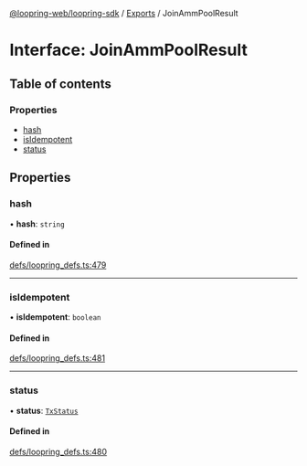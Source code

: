 [@loopring-web/loopring-sdk](../README.md) / [Exports](../modules.md) / JoinAmmPoolResult

# Interface: JoinAmmPoolResult

## Table of contents

### Properties

- [hash](JoinAmmPoolResult.md#hash)
- [isIdempotent](JoinAmmPoolResult.md#isidempotent)
- [status](JoinAmmPoolResult.md#status)

## Properties

### hash

• **hash**: `string`

#### Defined in

[defs/loopring_defs.ts:479](https://github.com/Loopring/loopring_sdk/blob/2ea32ee/src/defs/loopring_defs.ts#L479)

___

### isIdempotent

• **isIdempotent**: `boolean`

#### Defined in

[defs/loopring_defs.ts:481](https://github.com/Loopring/loopring_sdk/blob/2ea32ee/src/defs/loopring_defs.ts#L481)

___

### status

• **status**: [`TxStatus`](../enums/TxStatus.md)

#### Defined in

[defs/loopring_defs.ts:480](https://github.com/Loopring/loopring_sdk/blob/2ea32ee/src/defs/loopring_defs.ts#L480)

